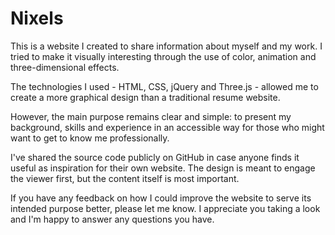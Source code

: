 # Nixels

This is a website I created to share information about myself and my work. I tried to make it visually interesting through the use of color, animation and three-dimensional effects.

The technologies I used - HTML, CSS, jQuery and Three.js - allowed me to create a more graphical design than a traditional resume website.

However, the main purpose remains clear and simple: to present my background, skills and experience in an accessible way for those who might want to get to know me professionally.

I've shared the source code publicly on GitHub in case anyone finds it useful as inspiration for their own website. The design is meant to engage the viewer first, but the content itself is most important.

If you have any feedback on how I could improve the website to serve its intended purpose better, please let me know. I appreciate you taking a look and I'm happy to answer any questions you have.
